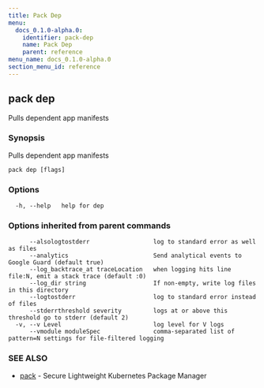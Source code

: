 ```yaml
---
title: Pack Dep
menu:
  docs_0.1.0-alpha.0:
    identifier: pack-dep
    name: Pack Dep
    parent: reference
menu_name: docs_0.1.0-alpha.0
section_menu_id: reference
---
```

## pack dep

Pulls dependent app manifests

### Synopsis

Pulls dependent app manifests

```
pack dep [flags]
```

### Options

```
  -h, --help   help for dep
```

### Options inherited from parent commands

```
      --alsologtostderr                  log to standard error as well as files
      --analytics                        Send analytical events to Google Guard (default true)
      --log_backtrace_at traceLocation   when logging hits line file:N, emit a stack trace (default :0)
      --log_dir string                   If non-empty, write log files in this directory
      --logtostderr                      log to standard error instead of files
      --stderrthreshold severity         logs at or above this threshold go to stderr (default 2)
  -v, --v Level                          log level for V logs
      --vmodule moduleSpec               comma-separated list of pattern=N settings for file-filtered logging
```

### SEE ALSO

* [pack](/docs/0.1.0-alpha.0/reference/pack)	 - Secure Lightweight Kubernetes Package Manager

